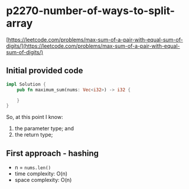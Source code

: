 # p2270-number-of-ways-to-split-array
[https://leetcode.com/problems/max-sum-of-a-pair-with-equal-sum-of-digits/](https://leetcode.com/problems/max-sum-of-a-pair-with-equal-sum-of-digits/)

## Initial provided code
```Rust
impl Solution {
    pub fn maximum_sum(nums: Vec<i32>) -> i32 {

    }
}
```

So, at this point I know:
1. the parameter type; and
2. the return type; 

## First approach - hashing

- n = `nums.len()`
- time complexity: O(n)
- space complexity: O(n)

